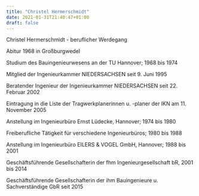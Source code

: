 ```yaml
---
title: "Christel Hermerschmidt"
date: 2021-01-31T21:40:47+01:00
draft: false
---
```

Christel Hermerschmidt - beruflicher Werdegang

Abitur 1968 in Großburgwedel

Studium des Bauingenieurwesens an der TU Hannover; 1968 bis 1974

Mitglied der Ingenieurkammer NIEDERSACHSEN seit 9. Juni 1995

Beratender Ingenieur der Ingenieurkammer NIEDERSACHSEN seit 22. Februar 2002

Eintragung in die Liste der Tragwerkplanerinnen u. -planer der IKN am 11. November 2005

Anstellung im Ingenieurbüro Ernst Lüdecke, Hannover; 1974 bis 1980

Freiberufliche Tätigkeit für verschiedene Ingenieurbüros; 1980 bis 1988

Anstellung im Ingenieurbüro EILERS & VOGEL GmbH, Hannover; 1988 bis 2001

Geschäftsführende Gesellschafterin der fhm Ingenieurgesellschaft bR, 2001 bis 2014

Geschäftsführende Gesellschafterin der ihm Bauingenieure u. Sachverständige GbR seit 2015
